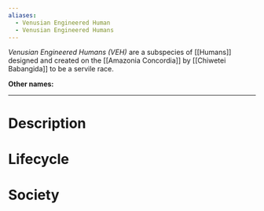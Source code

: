 ```yaml
---
aliases:
  - Venusian Engineered Human
  - Venusian Engineered Humans
---
```

*Venusian Engineered Humans (VEH)* are a subspecies of [[Humans]] designed and created on the [[Amazonia Concordia]] by [[Chiwetei Babangida]] to be a servile race. 

**Other names:** 

---
# Description


# Lifecycle


# Society

